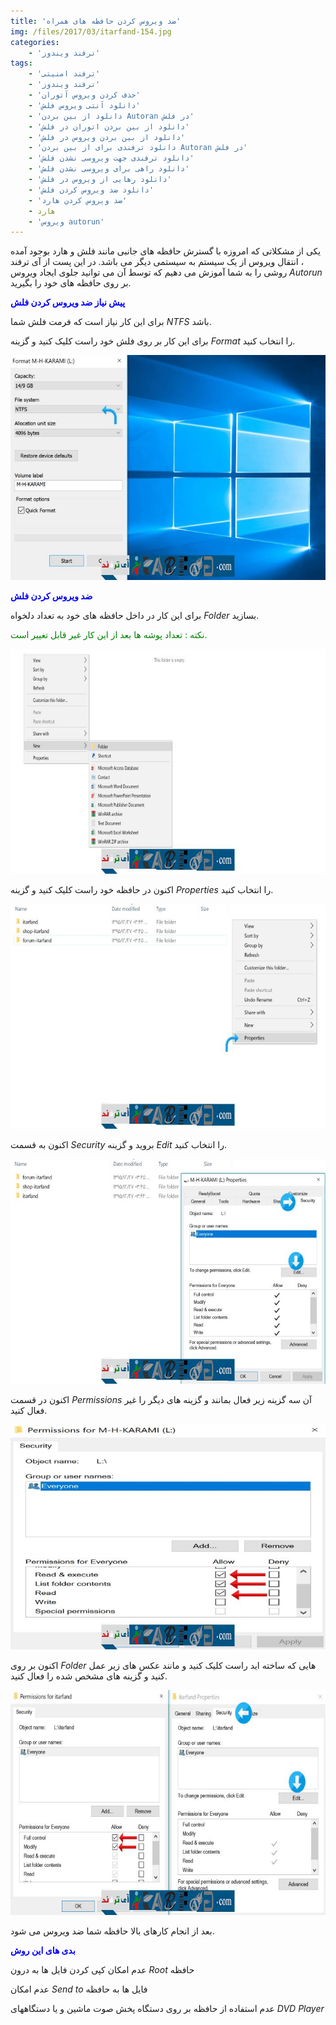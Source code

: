 ```yaml
---
title: 'ضد ویروس کردن حافظه های همراه'
img: /files/2017/03/itarfand-154.jpg
categories:
    - 'ترفند ویندوز'
tags:
    - 'ترفند امنیتی'
    - 'ترفند ویندوز'
    - 'حذف کردن ویروس آتوران'
    - 'دانلود آنتی ویروس فلش'
    - 'دانلود از بین بردن Autoran در فلش'
    - 'دانلود از بین بردن اتوران در فلش'
    - 'دانلود از بین بردن ویروس در فلش'
    - 'دانلود ترفندی برای از بین بردن Autoran در فلش'
    - 'دانلود ترفندی جهت ویروسی نشدن فلش'
    - 'دانلود راهی برای ویروسی نشدن فلش'
    - 'دانلود رهایی از ویروس در فلش'
    - 'دانلود ضد ویروس کردن فلش'
    - 'ضد ویروس کردن هارد'
    - هارد
    - 'ویروس autorun'
---
```


یکی از مشکلاتی که امروزه با گسترش حافظه های جانبی مانند فلش و هارد بوجود آمده ، انتقال ویروس از یک سیستم به سیستمی دیگر می باشد. در این پست از آی ترفند روشی را به شما آموزش می دهیم که توسط آن می توانید جلوی ایجاد ویروس *Autorun* بر روی حافظه های خود را بگیرید.

<span style="color: #0000ff;">**پیش نیاز ضد ویروس کردن فلش**</span>

برای این کار نیاز است که فرمت فلش شما *NTFS* باشد.

برای این کار بر روی فلش خود راست کلیک کنید و گزینه *Format* را انتخاب کنید.

![mhkarami97](/files/2017/03/itarfand-148.jpg)  

<span style="color: #0000ff;">**ضد ویروس کردن فلش**</span>

برای این کار در داخل حافظه های خود به تعداد دلخواه *Folder* بسازید.

<span style="color: #008000;">نکته : تعداد پوشه ها بعد از این کار غیر قابل تغییر است.</span>

![mhkarami97](/files/2017/03/itarfand-149.jpg)  

اکنون در حافظه خود راست کلیک کنید و گزینه *Properties* را انتخاب کنید.

![mhkarami97](/files/2017/03/itarfand-150.jpg)  

اکنون به قسمت *Security* بروید و گزینه *Edit* را انتخاب کنید.

![mhkarami97](/files/2017/03/itarfand-151.jpg)  

اکنون در قسمت *Permissions* آن سه گزینه زیر فعال بمانند و گزینه های دیگر را غیر فعال کنید.

![mhkarami97](/files/2017/03/itarfand-152.jpg)  

اکنون بر روی *Folder* هایی که ساخته اید راست کلیک کنید و مانند عکس های زیر عمل کنید و گزینه های مشخص شده را فعال کنید.

![mhkarami97](/files/2017/03/itarfand-153.jpg)  

بعد از انجام کارهای بالا حافظه شما ضد ویروس می شود.

<span style="color: #0000ff;">**بدی های این روش**</span>

عدم امکان کپی کردن فایل ها به درون *Root* حافظه

عدم امکان *Send to* فایل ها به حافظه

عدم استفاده از حافظه بر روی دستگاه پخش صوت ماشین و یا دستگاههای *DVD Player*